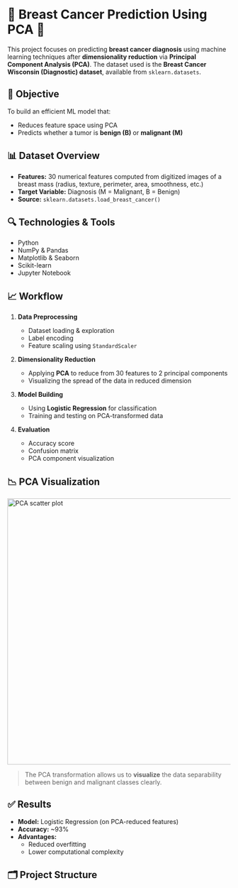 # 🧠 Breast Cancer Prediction Using PCA 🎯

This project focuses on predicting **breast cancer diagnosis** using machine learning techniques after **dimensionality reduction** via **Principal Component Analysis (PCA)**. The dataset used is the **Breast Cancer Wisconsin (Diagnostic) dataset**, available from `sklearn.datasets`.

## 📌 Objective

To build an efficient ML model that:
- Reduces feature space using PCA
- Predicts whether a tumor is **benign (B)** or **malignant (M)**

## 📊 Dataset Overview

- **Features:** 30 numerical features computed from digitized images of a breast mass (radius, texture, perimeter, area, smoothness, etc.)
- **Target Variable:** Diagnosis (M = Malignant, B = Benign)
- **Source:** `sklearn.datasets.load_breast_cancer()`

## 🔍 Technologies & Tools

- Python
- NumPy & Pandas
- Matplotlib & Seaborn
- Scikit-learn
- Jupyter Notebook

## 📈 Workflow

1. **Data Preprocessing**
   - Dataset loading & exploration
   - Label encoding
   - Feature scaling using `StandardScaler`

2. **Dimensionality Reduction**
   - Applying **PCA** to reduce from 30 features to 2 principal components
   - Visualizing the spread of the data in reduced dimension

3. **Model Building**
   - Using **Logistic Regression** for classification
   - Training and testing on PCA-transformed data

4. **Evaluation**
   - Accuracy score
   - Confusion matrix
   - PCA component visualization

## 📉 PCA Visualization

<img src="https://github.com/shivamverma18/Breast-Cancer-Prediction-Using-PCA/assets/pca-plot.png" alt="PCA scatter plot" width="600"/>

> The PCA transformation allows us to **visualize** the data separability between benign and malignant classes clearly.

## ✅ Results

- **Model:** Logistic Regression (on PCA-reduced features)
- **Accuracy:** ~93%
- **Advantages:**
  - Reduced overfitting
  - Lower computational complexity

## 🗂️ Project Structure

